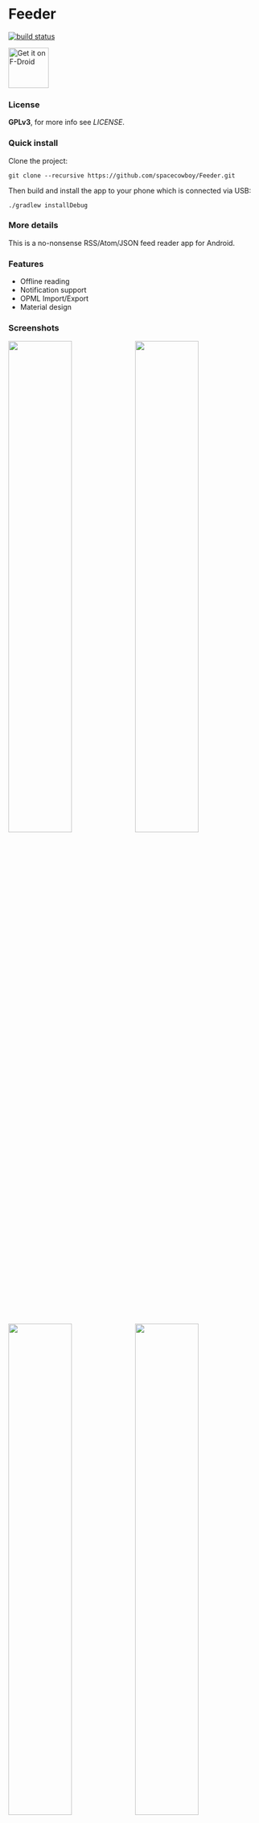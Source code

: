 Feeder
=====
[![build status](https://gitlab.com/spacecowboy/Feeder/badges/master/build.svg)](https://gitlab.com/spacecowboy/Feeder/builds)

<a href="https://f-droid.org/repository/browse/?fdid=com.nononsenseapps.feeder" target="_blank">
<img src="https://f-droid.org/badge/get-it-on.png" alt="Get it on F-Droid" height="80"/></a>

### License

**GPLv3**, for more info see *LICENSE*.

### Quick install

Clone the project:

    git clone --recursive https://github.com/spacecowboy/Feeder.git

Then build and install the app to your phone which is connected via USB:

    ./gradlew installDebug

### More details

This is a no-nonsense RSS/Atom/JSON feed reader app for Android.

### Features

* Offline reading
* Notification support
* OPML Import/Export
* Material design

### Screenshots

<img src="fastlane/metadata/android/en-US/phoneScreenshots/feed_day.png" width=50%/><img src="fastlane/metadata/android/en-US/phoneScreenshots/feed_night.png" width=50%/>
<img src="fastlane/metadata/android/en-US/phoneScreenshots/article_day.png" width=50%/><img src="fastlane/metadata/android/en-US/phoneScreenshots/article_night.png" width=50%/>
<img src="fastlane/metadata/android/en-US/phoneScreenshots/settings_day.png" width=50%/><img src="fastlane/metadata/android/en-US/phoneScreenshots/settings_night.png" width=50%/>
